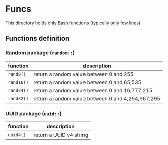 # Funcs

This directory holds only Bash functions (typically only few lines)

## Functions definition

### Random package (`random::`)

| function | description |
| --- | --- |
| `rand8()` | return a random value between 0 and 255 |
| `rand16()` | return a random value between 0 and 65,535 |
| `rand24()` | return a random value between 0 and 16,777,215 |
| `rand32()` | return a random value between 0 and 4,294,967,295 |

### UUID package (`uuid::`)

| function | description |
| --- | --- |
| `uuid4()` | return a UUID v4 string |
